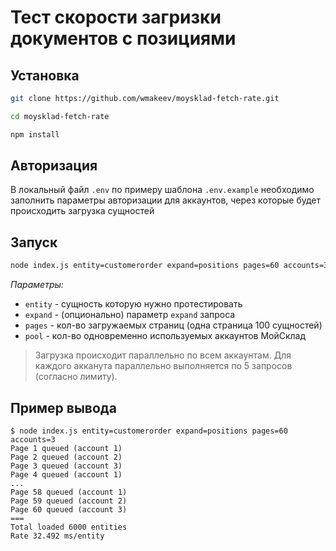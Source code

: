 # Тест скорости загризки документов с позициями

## Установка

```bash
git clone https://github.com/wmakeev/moysklad-fetch-rate.git

cd moysklad-fetch-rate

npm install
```

## Авторизация

В локальный файл `.env` по примеру шаблона `.env.example` необходимо заполнить параметры авторизации для аккаунтов, через которые будет происходить загрузка сущностей

## Запуск

```bash
node index.js entity=customerorder expand=positions pages=60 accounts=3
```

_Параметры:_

- `entity` - сущность которую нужно протестировать
- `expand` - (опционально) параметр `expand` запроса
- `pages` - кол-во загружаемых страниц (одна страница 100 сущностей)
- `pool` - кол-во одновременно используемых аккаунтов МойСклад

> Загрузка происходит параллельно по всем аккаунтам. Для каждого акканута параллельно выполняется по 5 запросов (согласно лимиту).

## Пример вывода

```
$ node index.js entity=customerorder expand=positions pages=60 accounts=3
Page 1 queued (account 1)
Page 2 queued (account 2)
Page 3 queued (account 3)
Page 4 queued (account 1)
...
Page 58 queued (account 1)
Page 59 queued (account 2)
Page 60 queued (account 3)
===
Total loaded 6000 entities
Rate 32.492 ms/entity
```
